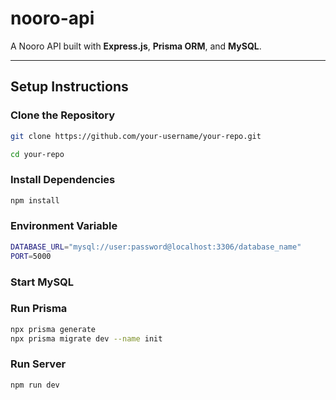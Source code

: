 # nooro-api

A Nooro API built with **Express.js**, **Prisma ORM**, and **MySQL**.

---

## Setup Instructions

### Clone the Repository
```sh
git clone https://github.com/your-username/your-repo.git

cd your-repo
```

### Install Dependencies
```sh
npm install
```

### Environment Variable
```sh
DATABASE_URL="mysql://user:password@localhost:3306/database_name"
PORT=5000
```

### Start MySQL

### Run Prisma
```sh
npx prisma generate
npx prisma migrate dev --name init
```

### Run Server
```sh
npm run dev
```